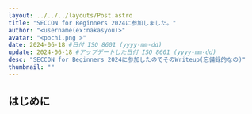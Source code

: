 ```yaml
---
layout: ../../../layouts/Post.astro
title: "SECCON for Beginners 2024に参加しました。"
author: "<username(ex:nakasyou)>"
avatar: "<pochi.png >"
date: 2024-06-18 #日付 ISO 8601 (yyyy-mm-dd)
update: 2024-06-18 #アップデートした日付 ISO 8601 (yyyy-mm-dd)
desc: "SECCON for Beginners 2024に参加したのでそのWriteup(忘備録的なの)"
thumbnail: ""
---
```

## はじめに
